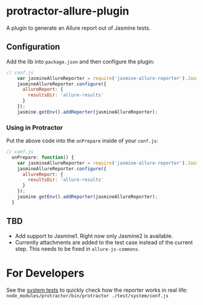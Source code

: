 # protractor-allure-plugin
A plugin to generate an Allure report out of Jasmine tests.

## Configuration

Add the lib into `package.json` and then configure the plugin:

```js
// conf.js
    var jasmineAllureReporter = require('jasmine-allure-reporter').Jasmine2AllureReporter.singleton;
    jasmineAllureReporter.configure({
      allureReport: {
        resultsDir: 'allure-results'
      }
    });
    jasmine.getEnv().addReporter(jasmineAllureReporter);
```

### Using in Protractor

Put the above code into the `onPrepare` inside of your `conf.js`:
```js
// conf.js
  onPrepare: function() {
    var jasmineAllureReporter = require('jasmine-allure-reporter').Jasmine2AllureReporter.singleton;
    jasmineAllureReporter.configure({
      allureReport: {
        resultsDir: 'allure-results'
      }
    });
    jasmine.getEnv().addReporter(jasmineAllureReporter);
  }
```

## TBD
- Add support to Jasmine1. Right now only Jasmine2 is available.
- Currently attachments are added to the test case instead of the current step. This needs to be fixed in 
 `allure-js-commons`.

# For Developers

See the [system tests](test/system) to quickly check how the reporter works in real life:
`node_modules/protractor/bin/protractor ./test/system/conf.js`